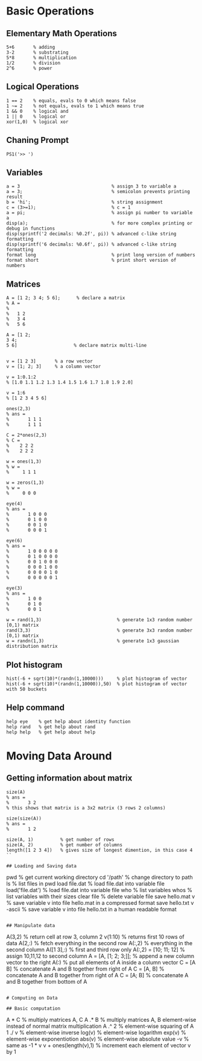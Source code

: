# Basic Operations

## Elementary Math Operations

```
5+6       % adding
3-2       % substrating
5*8       % multiplication
1/2       % division
2^6       % power
```

## Logical Operations

```
1 == 2    % equals, evals to 0 which means false
1 ~= 2    % not equals, evals to 1 which means true
1 && 0    % logical and
1 || 0    % logical or
xor(1,0)  % logical xor
```

## Chaning Prompt

```
PS1('>> ')
```

## Variables

```
a = 3                                  % assign 3 to variable a
a = 3;                                 % semicolon prevents printing result
b = 'hi';                              % string assignment
c = (3>=1);                            % c = 1
a = pi;                                % assign pi number to variable a
disp(a);                               % for more complex printing or debug in functions
disp(sprintf('2 decimals: %0.2f', pi)) % advanced c-like string formatting
disp(sprintf('6 decimals: %0.6f', pi)) % advanced c-like string formatting
format long                            % print long version of numbers
format short                           % print short version of numbers
```

## Matrices

```
A = [1 2; 3 4; 5 6];      % declare a matrix
% A =
%
%   1 2
%   3 4
%   5 6

A = [1 2;
3 4;
5 6]                     % declare matrix multi-line


v = [1 2 3]       % a row vector
v = [1; 2; 3]     % a column vector

v = 1:0.1:2
% [1.0 1.1 1.2 1.3 1.4 1.5 1.6 1.7 1.8 1.9 2.0]

v = 1:6
% [1 2 3 4 5 6]

ones(2,3)
% ans =
%       1 1 1
%       1 1 1

C = 2*ones(2,3)
% C =
%    2 2 2
%    2 2 2

w = ones(1,3)
% w =
%     1 1 1

w = zeros(1,3)
% w =
%     0 0 0

eye(4)
% ans =
%       1 0 0 0
%       0 1 0 0
%       0 0 1 0
%       0 0 0 1

eye(6)
% ans =
%       1 0 0 0 0 0
%       0 1 0 0 0 0
%       0 0 1 0 0 0
%       0 0 0 1 0 0
%       0 0 0 0 1 0
%       0 0 0 0 0 1

eye(3)
% ans =
%       1 0 0
%       0 1 0
%       0 0 1

w = rand(1,3)                            % generate 1x3 random number [0,1) matrix
rand(3,3)                                % generate 3x3 random number [0,1) matrix
w = randn(1,3)                           % generate 1x3 gaussian distribution matrix
```

## Plot histogram

```
hist(-6 + sqrt(10)*(randn(1,10000)))     % plot histogram of vector
hist(-6 + sqrt(10)*(randn(1,10000)),50)  % plot histogram of vector with 50 buckets
```

## Help command
```
help eye    % get help about identity function
help rand   % get help about rand
help help   % get help about help
```

# Moving Data Around

## Getting information about matrix

```
size(A)
% ans =
%       3 2
% this shows that matrix is a 3x2 matrix (3 rows 2 columns)

size(size(A))
% ans =
%       1 2

size(A, 1)          % get number of rows
size(A, 2)          % get number of columns
length([1 2 3 4])   % gives size of longest dimention, in this case 4
``

## Loading and Saving data

```
pwd                      % get current working directory
cd '/path'               % change directory to path
ls                       % list files in pwd
load file.dat            % load file.dat into variable file
load('file.dat')         % load file.dat into variable file
who                      % list variables
whos                     % list variables with their sizes
clear file               % delete variable file
save hello.mat v         % save variable v into file hello.mat in a compressed format
save hello.txt v  -ascii % save variable v into file hello.txt in a human readable format
```

## Manipulate data
```
A(3,2)                % return cell at row 3, column 2
v(1:10)               % returns first 10 rows of data
A(2,:)                % fetch everything in the second row
A(:,2)                % everything in the second column
A([1 3],:)            % first and third row only
A(:,2) = [10; 11; 12] % assign 10,11,12 to second column
A = [A, [1; 2; 3;]];  % append a new column vector to the right
A(:)                  % put all elements of A inside a column vector
C = [A B]             % concatenate A and B together from right of A
C = [A, B]            % concatenate A and B together from right of A
C = [A; B]            % concatenate A and B together from bottom of A
```

# Computing on Data

## Basic computation

```
A * C                 % multiply matrices A, C
A .* B                % multiply matrices A, B element-wise instead of normal matrix multiplication
A .^ 2                % element-wise squaring of A
1 ./ v                % element-wise inverse
log(v)                % element-wise logarithm
exp(v)                % element-wise exponentiotion
abs(v)                % element-wise absolute value
-v                    % same as -1 * v
v + ones(length(v),1) % increment each element of vector v by 1
```
